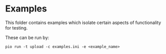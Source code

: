 # Examples
This folder contains examples which isolate certain aspects of functionality for testing. 

These can be run by:  
```
pio run -t upload -c examples.ini -e <example_name>
```